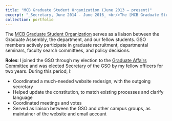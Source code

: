 ```yaml
---
title: "MCB Graduate Student Organization (June 2013 – present)"
excerpt: "_Secretary, June 2014 - June 2016_ <br/>The [MCB Graduate Student Organization](https://mcb.berkeley.edu/groups/gso) serves as a liaison between the Graduate Assembly, the department, and our fellow students.<br><br>"
collection: portfolio
---
```


The [MCB Graduate Student Organization](https://mcb.berkeley.edu/groups/gso) serves as a liaison between the Graduate Assembly, the department, and our fellow students. GSO members actively participate in graduate recruitment, departmental seminars, faculty search committees, and policy decisions.

__Roles__: I joined the GSO through my election to the [Graduate Affairs Committee](/portfolio/6-GAC) and was elected Secretary of the GSO by my fellow officers for two years. During this period, I:
- Coordinated a much-needed website redesign, with the outgoing secretary
- Helped update the constitution, to match existing processes and clarify language
- Coordinated meetings and votes
- Served as liaison between the GSO and other campus groups, as maintainer of the website and email account